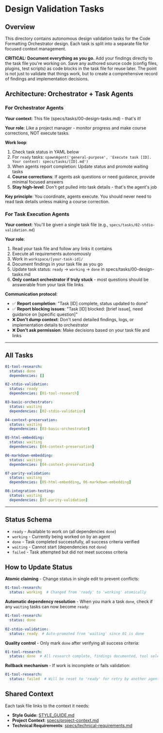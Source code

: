 # Design Validation Tasks

## Overview
This directory contains autonomous design validation tasks for the Code Formatting Orchestrator design. Each task is split into a separate file for focused context management.

**CRITICAL: Document everything as you go.** Add your findings directly to the task file you're working on. Save any authored source code (config files, plugins, test scripts) as code blocks in the task file for reuse later. The point is not just to validate that things work, but to create a comprehensive record of findings and implementation decisions.

## Architecture: Orchestrator + Task Agents

### For Orchestrator Agents
**Your context**: This file (specs/tasks/00-design-tasks.md) - that's it!

**Your role**: Like a project manager - monitor progress and make course corrections, NOT execute tasks.

**Work loop**:
1. Check task status in YAML below
2. For `ready` tasks: `spawnAgent('general-purpose', 'Execute task [ID]. Your context: specs/tasks/[ID].md')`
3. When agents report completion: Update status and promote waiting tasks
4. **Course corrections**: If agents ask questions or need guidance, provide minimal focused answers
5. **Stay high-level**: Don't get pulled into task details - that's the agent's job

**Key principle**: You coordinate, agents execute. You should never need to read task details unless making a course correction.

### For Task Execution Agents
**Your context**: You'll be given a single task file (e.g., `specs/tasks/02-stdio-validation.md`)

**Your role**: 
1. Read your task file and follow any links it contains
2. Execute all requirements autonomously 
3. Work in `workspace/[your-task-id]/` 
4. Document findings in your task file as you go
5. Update task status: `ready` → `working` → `done` in specs/tasks/00-design-tasks.md
6. **Only contact orchestrator if truly stuck** - most questions should be answerable from your task file links

**Communication protocol**: 
- ✅ **Report completion**: "Task [ID] complete, status updated to done"
- ✅ **Report blocking issues**: "Task [ID] blocked: [brief issue], need guidance on [specific question]"  
- ❌ **Don't dump context**: Don't send detailed findings, logs, or implementation details to orchestrator
- ❌ **Don't ask permission**: Make decisions based on your task file and links

---

## All Tasks

```yaml
01-tool-research:
  status: done
  dependencies: []

02-stdio-validation:
  status: ready
  dependencies: [01-tool-research]

03-basic-orchestrator:
  status: waiting
  dependencies: [02-stdio-validation]

04-context-preservation:
  status: waiting
  dependencies: [03-basic-orchestrator]

05-html-embedding:
  status: waiting
  dependencies: [04-context-preservation]

06-markdown-embedding:
  status: waiting
  dependencies: [04-context-preservation]

07-parity-validation:
  status: waiting
  dependencies: [05-html-embedding, 06-markdown-embedding]

08-integration-testing:
  status: waiting
  dependencies: [07-parity-validation]
```

---

## Status Schema

- `ready` - Available to work on (all dependencies `done`)
- `working` - Currently being worked on by an agent
- `done` - Task completed successfully, all success criteria verified
- `waiting` - Cannot start (dependencies not `done`)
- `failed` - Task attempted but did not meet success criteria

## How to Update Status

**Atomic claiming** - Change status in single edit to prevent conflicts:
```yaml
01-tool-research:
  status: working  # Changed from 'ready' to 'working' atomically
```

**Automatic dependency resolution** - When you mark a task `done`, check if any `waiting` tasks can now become `ready`:
```yaml
01-tool-research:
  status: done
  
02-stdio-validation:
  status: ready  # Auto-promoted from 'waiting' since 01 is done
```

**Quality control** - Only mark `done` after verifying all success criteria:
```yaml
01-tool-research:
  status: done  # All research complete, findings documented, tool selection report created
```

**Rollback mechanism** - If work is incomplete or fails validation:
```yaml
01-tool-research:
  status: failed  # Will be reset to 'ready' for retry by another agent
```


## Shared Context

Each task file links to the context it needs:
- **Style Guide**: [STYLE_GUIDE.md](../../STYLE_GUIDE.md)
- **Project Context**: [specs/project-context.md](../project-context.md)  
- **Technical Requirements**: [specs/technical-requirements.md](../technical-requirements.md)
